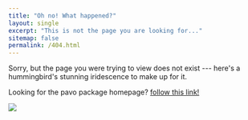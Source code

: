 ```yaml
---
title: "Oh no! What happened?"
layout: single
excerpt: "This is not the page you are looking for..."
sitemap: false
permalink: /404.html
---
```


Sorry, but the page you were trying to view does not exist --- here's a hummingbird's stunning iridescence to make up for it.

Looking for the pavo package homepage? [follow this link!](http://www.rafaelmaia.net/pavo/)

![](/images/hummergif.gif)

<!--
<iframe width="560" height="315" src="https://www.youtube.com/embed/3DiY_WXAwiQ?hd=1&iv_load_policy=3&autoplay=1" frameborder="0" allowfullscreen></iframe>
-->

<script type="text/javascript">
  var GOOG_FIXURL_LANG = 'en';
  var GOOG_FIXURL_SITE = '{{ site.url }}'
</script>
<script type="text/javascript"
  src="//linkhelp.clients.google.com/tbproxy/lh/wm/fixurl.js">
</script>
